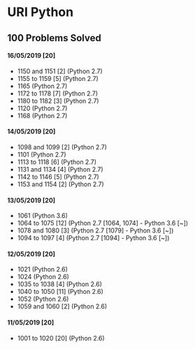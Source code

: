 # URI Python
## 100 Problems Solved

#### 16/05/2019 [20]
  - 1150 and 1151 [2] (Python 2.7)
  - 1155 to 1159 [5] (Python 2.7)
  - 1165 (Python 2.7)
  - 1172 to 1178 [7] (Python 2.7)
  - 1180 to 1182 [3] (Python 2.7)
  - 1120 (Python 2.7)
  - 1168 (Python 2.7)

#### 14/05/2019 [20]
  - 1098 and 1099 [2] (Python 2.7)
  - 1101 (Python 2.7)
  - 1113 to 1118 [6] (Python 2.7)
  - 1131 and 1134 [4] (Python 2.7)
  - 1142 to 1146 [5] (Python 2.7)
  - 1153 and 1154 [2] (Python 2.7)

#### 13/05/2019 [20]
  - 1061 (Python 3.6)
  - 1064 to 1075 [12] (Python 2.7 [1064, 1074] - Python 3.6 [~])
  - 1078 and 1080 [3] (Python 2.7 [1079] - Python 3.6 [~])
  - 1094 to 1097 [4] (Python 2.7 [1094] - Python 3.6 [~])

#### 12/05/2019 [20]
  - 1021 (Python 2.6)
  - 1024 (Python 2.6)
  - 1035 to 1038 [4] (Python 2.6)
  - 1040 to 1050 [11] (Python 2.6)
  - 1052 (Python 2.6)
  - 1059 and 1060 [2] (Python 2.6)

#### 11/05/2019 [20]
  - 1001 to 1020 [20] (Python 2.6)
